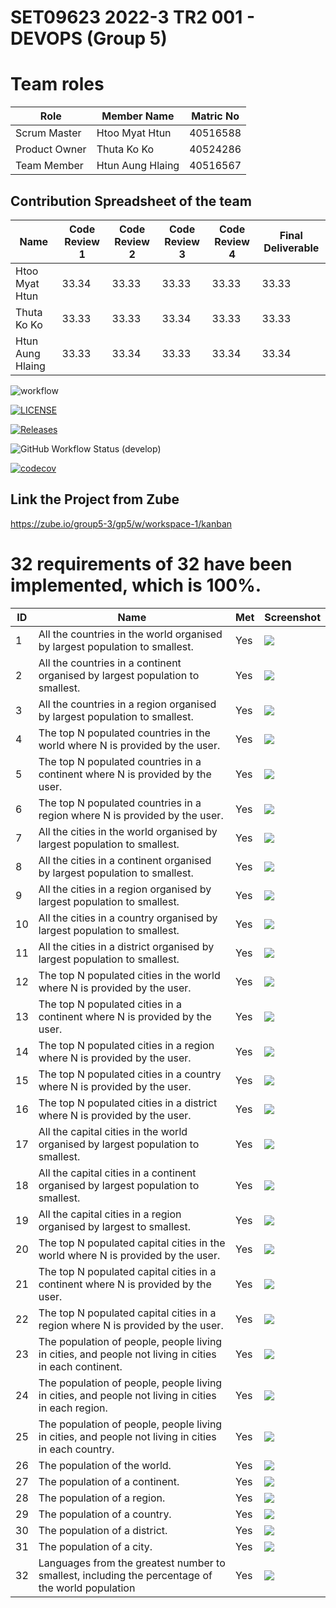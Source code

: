 # SET09623 2022-3 TR2 001 - DEVOPS (Group 5)
# Team roles

| Role          | Member Name      | Matric No |
|---------------|------------------|-----------|
| Scrum Master  | Htoo Myat Htun   | 40516588  |
| Product Owner | Thuta Ko Ko      | 40524286  |
| Team Member   | Htun Aung Hlaing | 40516567  |


## Contribution Spreadsheet of the team
| Name             | Code Review 1 | Code Review 2 | Code Review 3 | Code Review 4 | Final Deliverable |
|------------------|---------------|---------------|---------------|---------------|-------------------|
| Htoo Myat Htun   | 33.34         | 33.33         | 33.33         | 33.33         | 33.33             |    
| Thuta Ko Ko      | 33.33         | 33.33         | 33.34         | 33.33         | 33.33             |    
| Htun Aung Hlaing | 33.33         | 33.34         | 33.33         | 33.34         | 33.34             |     





![workflow](https://github.com/htoomyattun/sem/actions/workflows/main.yml/badge.svg)

[![LICENSE](https://img.shields.io/github/license/htoomyattun/sem.svg?style=flat-square)](https://github.com/htoomyattun/sem/blob/master/LICENSE)

[![Releases](https://img.shields.io/github/release/htoomyattun/sem/all.svg?style=flat-square)](https://github.com/htoomyattun/sem/releases)

![GitHub Workflow Status (develop)](https://img.shields.io/github/workflow/status/htoomyattun/sem/workflow/develop?style=flat-square)

[![codecov](https://codecov.io/gh/htoomyattun/sem/branch/master/graph/badge.svg?token=bL9BmoDVsb)](https://codecov.io/gh/htoomyattun/sem)

## Link the Project from Zube
https://zube.io/group5-3/gp5/w/workspace-1/kanban

# 32 requirements of 32 have been implemented, which is 100%.
| ID  | Name                                                                                                  | Met | Screenshot                |
|-----|-------------------------------------------------------------------------------------------------------|-----|---------------------------|
| 1   | All the countries in the world organised by largest population to smallest.                           | Yes | ![](screenshot/ss-1.PNG)  |
| 2   | All the countries in a continent organised by largest population to smallest.                         | Yes | ![](screenshot/ss-2.PNG)  |
| 3   | All the countries in a region organised by largest population to smallest.                            | Yes | ![](screenshot/ss-3.PNG)  |
| 4   | The top N populated countries in the world where N is provided by the user.                           | Yes | ![](screenshot/ss-4.PNG)  |
| 5   | The top N populated countries in a continent where N is provided by the user.                         | Yes | ![](screenshot/ss-5.PNG)  |
| 6   | The top N populated countries in a region where N is provided by the user.                            | Yes | ![](screenshot/ss-6.png)  |
| 7   | All the cities in the world organised by largest population to smallest.                              | Yes | ![](screenshot/ss-7.png)  |
| 8   | All the cities in a continent organised by largest population to smallest.                            | Yes | ![](screenshot/ss-8.png)  |
| 9   | All the cities in a region organised by largest population to smallest.                               | Yes | ![](screenshot/ss-9.png)  |
| 10  | All the cities in a country organised by largest population to smallest.                              | Yes | ![](screenshot/ss-10.png) |
| 11  | All the cities in a district organised by largest population to smallest.                             | Yes | ![](screenshot/ss-11.png) |
| 12  | The top N populated cities in the world where N is provided by the user.                              | Yes | ![](screenshot/ss-12.png) |
| 13  | The top N populated cities in a continent where N is provided by the user.                            | Yes | ![](screenshot/ss-13.png) |
| 14  | The top N populated cities in a region where N is provided by the user.                               | Yes | ![](screenshot/ss-14.png) |
| 15  | The top N populated cities in a country where N is provided by the user.                              | Yes | ![](screenshot/ss-15.png) |
| 16  | The top N populated cities in a district where N is provided by the user.                             | Yes | ![](screenshot/ss-16.png) |
| 17  | All the capital cities in the world organised by largest population to smallest.                      | Yes | ![](screenshot/ss-17.png) |
| 18  | All the capital cities in a continent organised by largest population to smallest.                    | Yes | ![](screenshot/ss-18.png) |
| 19  | All the capital cities in a region organised by largest to smallest.                                  | Yes | ![](screenshot/ss-19.png) |
| 20  | The top N populated capital cities in the world where N is provided by the user.                      | Yes | ![](screenshot/ss-20.png) |
| 21  | The top N populated capital cities in a continent where N is provided by the user.                    | Yes | ![](screenshot/ss-21.png) |
| 22  | The top N populated capital cities in a region where N is provided by the user.                       | Yes | ![](screenshot/ss-22.png) |
| 23  | The population of people, people living in cities, and people not living in cities in each continent. | Yes | ![](screenshot/ss-23.png) |
| 24  | The population of people, people living in cities, and people not living in cities in each region.    | Yes | ![](screenshot/ss-24.png) |
| 25  | The population of people, people living in cities, and people not living in cities in each country.   | Yes | ![](screenshot/ss-25.png) |
| 26  | The population of the world.                                                                          | Yes | ![](screenshot/ss-26.png) |
| 27  | The population of a continent.                                                                        | Yes | ![](screenshot/ss-27.png) |
| 28  | The population of a region.                                                                           | Yes | ![](screenshot/ss-28.png) |
| 29  | The population of a country.                                                                          | Yes | ![](screenshot/ss-29.png) |
| 30  | The population of a district.                                                                         | Yes | ![](screenshot/ss-30.png) |
| 31  | The population of a city.                                                                             | Yes | ![](screenshot/ss-31.png) |
| 32  | Languages from the greatest number to smallest, including the percentage of the world population      | Yes | ![](screenshot/ss-32.png) |


